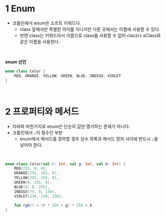 # 1 Enum

- 코틀린에서 enum은 소프트 키워드다.
	- class 앞에서만 특별한 의미를 지니지만 다른 곳에서는 이름에 사용할 수 있다.
	- 반면 class는 키워드라서 이름으로 class를 사용할 수 없어 clazz나 aClass와 같은 이름을 사용한다.

<br>

**enum 선언**

```kotlin
enum class Color {
    RED, ORANGE, YELLOW, GREEN, BLUE, INDIGO, VIOLET
}
```

<br>

# 2 프로퍼티와 메서드

- 자바와 마찬가지로 enum은 단순히 값만 열거하는 존재가 아니다.
- 코틀린에서 `;`이 필수인 부분
	- enum에서 메서드를 정의할 경우 상수 목록과 메서드 정의 사이에 반드시 `;`을 넣어야 한다.

<br>

```kotlin
enum class Color(val r: Int, val g: Int, val b: Int) {
    RED(255, 0, 0),
    ORANGE(255, 165, 0),
    YELLOW(255, 255, 0),
    GREEN(0, 255, 0),
    BLUE(0, 0, 255),
    INDIGO(75, 0, 130),
    VIOLET(238, 130, 238);
    
    fun rgb() = (r * 256 + g) * 256 + b
}
```

